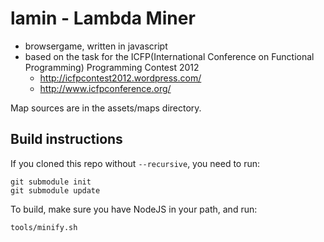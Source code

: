 lamin - Lambda Miner
====================

 * browsergame, written in javascript
 * based on the task for the ICFP(International Conference on Functional Programming) Programming Contest 2012
   * http://icfpcontest2012.wordpress.com/
   * http://www.icfpconference.org/

Map sources are in the assets/maps directory.


Build instructions
------------------

If you cloned this repo without `--recursive`, you need to run:

    git submodule init
    git submodule update

To build, make sure you have NodeJS in your path, and run:

    tools/minify.sh

